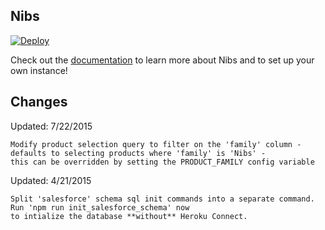 ## Nibs

[![Deploy](https://www.herokucdn.com/deploy/button.png)](https://heroku.com/deploy)

Check out the [documentation](http://heroku.github.io/nibs) to learn more about Nibs and to set up your own instance!

## Changes

Updated: 7/22/2015

    Modify product selection query to filter on the 'family' column - defaults to selecting products where 'family' is 'Nibs' - 
    this can be overridden by setting the PRODUCT_FAMILY config variable
    
Updated: 4/21/2015

    Split 'salesforce' schema sql init commands into a separate command. Run 'npm run init_salesforce_schema' now
    to intialize the database **without** Heroku Connect.
    
